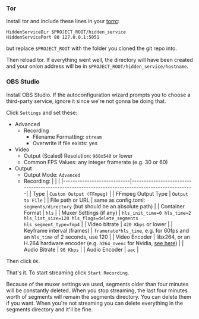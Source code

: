 ### Tor

Install tor and include these lines in your [torrc][torrc]:

```
HiddenServiceDir $PROJECT_ROOT/hidden_service
HiddenServicePort 80 127.0.0.1:5051
```
but replace `$PROJECT_ROOT` with the folder you cloned the git repo
into.

Then reload tor. If everything went well, the directory will have been
created and your onion address will be in
`$PROJECT_ROOT/hidden_service/hostname`.

### OBS Studio

Install OBS Studio. If the autoconfiguration wizard prompts you to
choose a third-party service, ignore it since we're not gonna be doing
that.

Click `Settings` and set these:

* Advanced
  * Recording
    * Filename Formatting: `stream`
    * Overwrite if file exists: yes
* Video
  * Output (Scaled) Resolution: `960x540` or lower
  * Common FPS Values: any integer framerate (e.g. 30 or 60)
* Output
  * Output Mode: `Advanced`
  * Recording:
    |                            |                                                                                                |
    |----------------------------|------------------------------------------------------------------------------------------------|
    | Type                       | `Custom Output (FFmpeg)`                                                                       |
    | FFmpeg Output Type         | `Output to File`                                                                               |
    | File path or URL           | same as config.toml: `segments/directory` (but should be an absolute path)                     |
    | Container Format           | `hls`                                                                                          |
    | Muxer Settings (if any)    | `hls_init_time=0 hls_time=2 hls_list_size=120 hls_flags=delete_segments hls_segment_type=fmp4` |
    | Video bitrate              | `420 Kbps` or lower                                                                            |
    | Keyframe interval (frames) | `framerate*hls_time`, e.g. for 60fps and an `hls_time` of 2 seconds, use 120                   |
    | Video Encoder              | libx264, or an H.264 hardware encoder (e.g. `h264_nvenc` for Nvidia, [see here][ffmpeg])       |
    | Audio Bitrate              | `96 Kbps`                                                                                      |
    | Audio Encoder              | `aac`                                                                                          |

Then click `OK`.

That's it. To start streaming click `Start Recording`.

Because of the muxer settings we used, segments older than four
minutes will be constantly deleted. When you stop streaming, the last
four minutes worth of segments will remain the segments directory.
You can delete them if you want. When you're not streaming you can
delete everything in the segments directory and it'll be fine.

[torrc]: https://support.torproject.org/#tbb-editing-torrc
[ffmpeg]: https://trac.ffmpeg.org/wiki/HWAccelIntro
